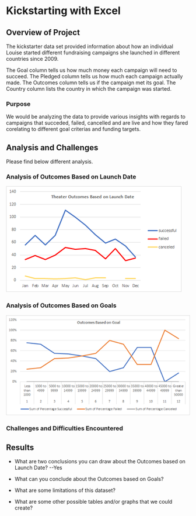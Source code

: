 # Kickstarting with Excel

## Overview of Project
The kickstarter data set provided information about how an individual Louise started different fundraising campaigns she launched in different countries since 2009. 

The Goal column tells us how much money each campaign will need to succeed.
The Pledged column tells us how much each campaign actually made.
The Outcomes column tells us if the campaign met its goal.
The Country column lists the country in which the campaign was started.

### Purpose
We would be analyzing the data to provide various insights with regards to campaigns that succeded, failed, cancelled and are live and how they fared corelating to different goal criterias and funding targets.

## Analysis and Challenges
Please find below different analysis. 

### Analysis of Outcomes Based on Launch Date
![](https://github.com/c3crocks/kickstarter/blob/main/Resources/Theater_Outcomes_vs_Launch.png)
### Analysis of Outcomes Based on Goals

![](https://github.com/c3crocks/kickstarter/blob/main/Resources/Outcomes_vs_Goals.png?raw=true)
### Challenges and Difficulties Encountered

## Results

- What are two conclusions you can draw about the Outcomes based on Launch Date?
--Yes

- What can you conclude about the Outcomes based on Goals?

- What are some limitations of this dataset?

- What are some other possible tables and/or graphs that we could create?